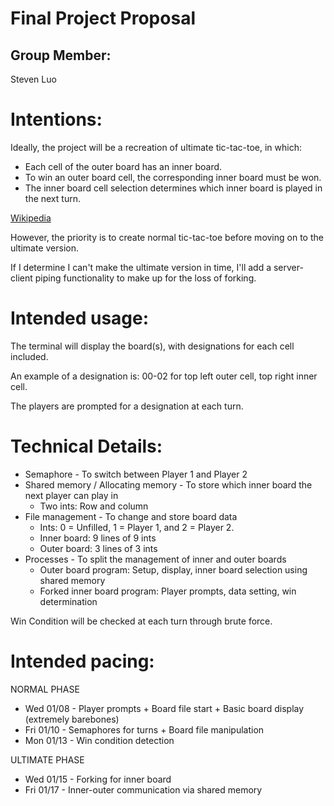 # Final Project Proposal

## Group Member:

Steven Luo

# Intentions:

Ideally, the project will be a recreation of ultimate tic-tac-toe, in which:
* Each cell of the outer board has an inner board.
* To win an outer board cell, the corresponding inner board must be won.
* The inner board cell selection determines which inner board is played in the next turn.

[Wikipedia](https://en.wikipedia.org/wiki/Ultimate_tic-tac-toe)

However, the priority is to create normal tic-tac-toe before moving on to the ultimate version.

If I determine I can't make the ultimate version in time, I'll add a server-client piping functionality to make up for the loss of forking.

# Intended usage:

The terminal will display the board(s), with designations for each cell included.

An example of a designation is: 00-02 for top left outer cell, top right inner cell.

The players are prompted for a designation at each turn.

# Technical Details:

* Semaphore - To switch between Player 1 and Player 2
* Shared memory / Allocating memory - To store which inner board the next player can play in
  * Two ints: Row and column
* File management - To change and store board data
  * Ints: 0 = Unfilled, 1 = Player 1, and 2 = Player 2.
  * Inner board: 9 lines of 9 ints
  * Outer board: 3 lines of 3 ints
* Processes - To split the management of inner and outer boards
  * Outer board program: Setup, display, inner board selection using shared memory
  * Forked inner board program: Player prompts, data setting, win determination

Win Condition will be checked at each turn through brute force.

# Intended pacing:

NORMAL PHASE
* Wed 01/08 - Player prompts + Board file start + Basic board display (extremely barebones)
* Fri 01/10 - Semaphores for turns + Board file manipulation
* Mon 01/13 - Win condition detection

ULTIMATE PHASE
* Wed 01/15 - Forking for inner board
* Fri 01/17 - Inner-outer communication via shared memory

